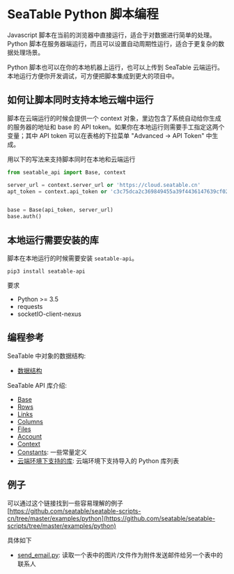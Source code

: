 # SeaTable Python 脚本编程

Javascript 脚本在当前的浏览器中直接运行，适合于对数据进行简单的处理。Python 脚本在服务器端运行，而且可以设置自动周期性运行，适合于更复杂的数据处理场景。

Python 脚本也可以在你的本地机器上运行，也可以上传到 SeaTable 云端运行。本地运行方便你开发调试，可方便把脚本集成到更大的项目中。

## 如何让脚本同时支持本地云端中运行

脚本在云端运行的时候会提供一个 context 对象，里边包含了系统自动给你生成的服务器的地址和 base 的 API token。如果你在本地运行则需要手工指定这两个变量；其中 API token 可以在表格的下拉菜单 "Advanced -> API Token" 中生成。

用以下的写法来支持脚本同时在本地和云端运行

```Python
from seatable_api import Base, context

server_url = context.server_url or 'https://cloud.seatable.cn'
apt_token = context.api_token or 'c3c75dca2c369849455a39f4436147639cf02b2d'


base = Base(api_token, server_url)
base.auth()
```

## 本地运行需要安装的库

脚本在本地运行的时候需要安装 `seatable-api`。

```
pip3 install seatable-api
```

要求

* Python >= 3.5
* requests
* socketIO-client-nexus

## 编程参考

SeaTable 中对象的数据结构:

* [数据结构](../data-structure.md)

SeaTable API 库介绍:

* [Base](base.md)
* [Rows](rows.md)
* [Links](links.md)
* [Columns](columns.md)
* [Files](files.md)
* [Account](account.md)
* [Context](context.md)
* [Constants](constants.md): 一些常量定义
* [云端环境下支持的库](libs.md): 云端环境下支持导入的 Python 库列表


## 例子

可以通过这个链接找到一些容易理解的例子[https://github.com/seatable/seatable-scripts-cn/tree/master/examples/python](https://github.com/seatable/seatable-scripts/tree/master/examples/python)

具体如下

* [send_email.py](https://github.com/seatable/seatable-scripts-cn/tree/master/examples/python/send_email.py): 读取一个表中的图片/文件作为附件发送邮件给另一个表中的联系人
